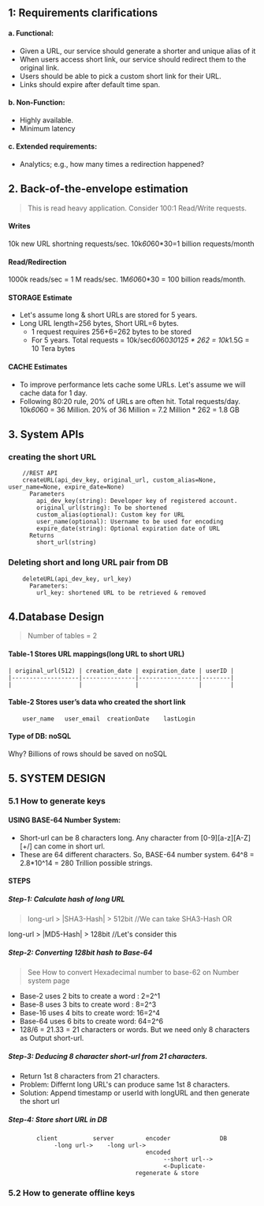 ## 1: Requirements clarifications
#### a. Functional:
- Given a URL, our service should generate a shorter and unique alias of it
- When users access short link, our service should redirect them to the original link.
- Users should be able to pick a custom short link for their URL.
- Links should expire after default time span.
#### b. Non-Function:
- Highly available. 
- Minimum latency
#### c. Extended requirements:
- Analytics; e.g., how many times a redirection happened?



## 2. Back-of-the-envelope estimation

> This is read heavy application. Consider 100:1 Read/Write requests.

#### Writes

10k new URL shortning requests/sec. 10k*60*60*30=1 billion requests/month

#### Read/Redirection

1000k reads/sec = 1 M reads/sec. 1M*60*60*30 = 100 billion reads/month.

#### STORAGE Estimate
- Let's assume long & short URLs are stored for 5 years.
- Long URL length=256 bytes, Short URL=6 bytes. 
    - 1 request requires 256+6=262 bytes to be stored
    - For 5 years. Total requests = 10k/sec*60*60*30*12*5 * 262 = 10k*1.5G = 10 Tera bytes
    
#### CACHE Estimates
 - To improve performance lets cache some URLs. Let's assume we will cache data for 1 day.
 - Following 80:20 rule, 20% of URLs are often hit.
    Total requests/day. 10k*60*60 = 36 Million. 20% of 36 Million = 7.2 Million * 262 = 1.8 GB
    
    
## 3. System APIs

### creating the short URL
```
    //REST API
    createURL(api_dev_key, original_url, custom_alias=None, user_name=None, expire_date=None)    
      Parameters
        api_dev_key(string): Developer key of registered account.
        original_url(string): To be shortened
        custom_alias(optional): Custom key for URL
        user_name(optional): Username to be used for encoding
        expire_date(string): Optional expiration date of URL
      Returns
        short_url(string)
```        
        
### Deleting short and long URL pair from DB
```    
    deleteURL(api_dev_key, url_key)
      Parameters:
        url_key: shortened URL to be retrieved & removed
```        
        
## 4.Database Design
> Number of tables = 2

#### Table-1 Stores URL mappings(long URL to short URL)
    | original_url(512) | creation_date | expiration_date | userID |
    |-------------------|---------------|-----------------|--------|
    |                   |               |                 |        |
#### Table-2 Stores user’s data who created the short link
        user_name   user_email  creationDate    lastLogin

####  Type of DB: noSQL
Why? Billions of rows should be saved on noSQL


## 5. SYSTEM DESIGN

### 5.1 How to generate keys

#### USING BASE-64 Number System:
- Short-url can be 8 characters long. Any character from [0-9][a-z][A-Z][+/] can come in short url.
- These are 64 different characters. So, BASE-64 number system. 64^8 = 2.8*10^14 = 280 Trillion possible strings.

#### STEPS   

##### Step-1: Calculate hash of long URL
> long-url > |SHA3-Hash|  > 512bit            //We can take SHA3-Hash OR

long-url > |MD5-Hash|  > 128bit             //Let's consider this
        
##### Step-2: Converting 128bit hash to Base-64    
> See How to convert Hexadecimal number to base-62 on Number system page

- Base-2 uses 2 bits to create a word : 2=2^1
- Base-8 uses 3 bits to create word : 8=2^3
- Base-16 uses 4 bits to create word: 16=2^4
- Base-64 uses 6 bits to create word: 64=2^6
- 128/6 = 21.33 = 21 characters or words. But we need only 8 characters as Output short-url.
        
##### Step-3: Deducing 8 character short-url from 21 characters.
- Return 1st 8 characters from 21 characters.
- Problem: Differnt long URL's can produce same 1st 8 characters.
- Solution: Append timestamp or userId with longURL and then generate the short url
        
##### Step-4: Store short URL in DB
```
        client          server         encoder              DB
             -long url->    -long url->
                                       encoded
                                            --short url-->
                                            <-Duplicate-
                                    regenerate & store
```
        
        
### 5.2 How to generate offline keys
